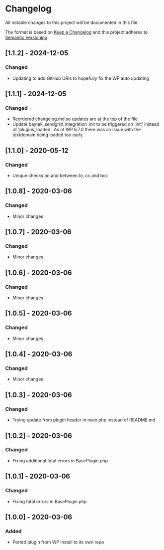 # Changelog
All notable changes to this project will be documented in this file.

The format is based on [Keep a Changelog](http://keepachangelog.com/en/1.0.0/)
and this project adheres to [Semantic Versioning](http://semver.org/spec/v2.0.0.html).

## [1.1.2] - 2024-12-05
### Changed
- Updating to add GitHub URIs to hopefully fix the WP auto updating

## [1.1.1] - 2024-12-05
### Changed
- Reordered changelog.md so updates are at the top of the file
- Update baytek_sendgrid_integration_init to be triggered on 'init' instead of 'plugins_loaded'. As of WP 6.7.0 there was an issue with the textdomain being loaded too early.

## [1.1.0] - 2020-05-12
### Changed
- Unique checks on and between to, cc and bcc

## [1.0.8] - 2020-03-06
### Changed
- Minor changes

## [1.0.7] - 2020-03-06
### Changed
- Minor changes

## [1.0.6] - 2020-03-06
### Changed
- Minor changes

## [1.0.5] - 2020-03-06
### Changed
- Minor changes

## [1.0.4] - 2020-03-06
### Changed
- Minor changes

## [1.0.3] - 2020-03-06
### Changed
- Trying update from plugin header in main.php instead of README.md

## [1.0.2] - 2020-03-06
### Changed
- Fixing additional fatal errors in BasePlugin.php

## [1.0.1] - 2020-03-06
### Changed
- Fixing fatal errors in BasePlugin.php

## [1.0.0] - 2020-03-06
### Added
- Ported plugin from WP Install to its own repo